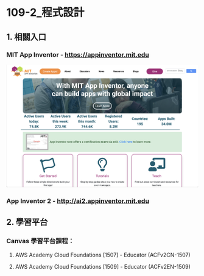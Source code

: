 # 109-2_程式設計

## 1. 相關入口

### MIT App Inventor - https://appinventor.mit.edu

![](https://github.com/ycwang812/VNU/blob/master/109-2_程式設計/images/MIT%20App%20Inventor.png)

### App Inventor 2 - http://ai2.appinventor.mit.edu



## 2. 學習平台

### Canvas 學習平台課程：

1. AWS Academy Cloud Foundations [1507] - Educator (ACFv2CN-1507)

2. AWS Academy Cloud Foundations [1509] - Educator (ACFv2EN-1509)
